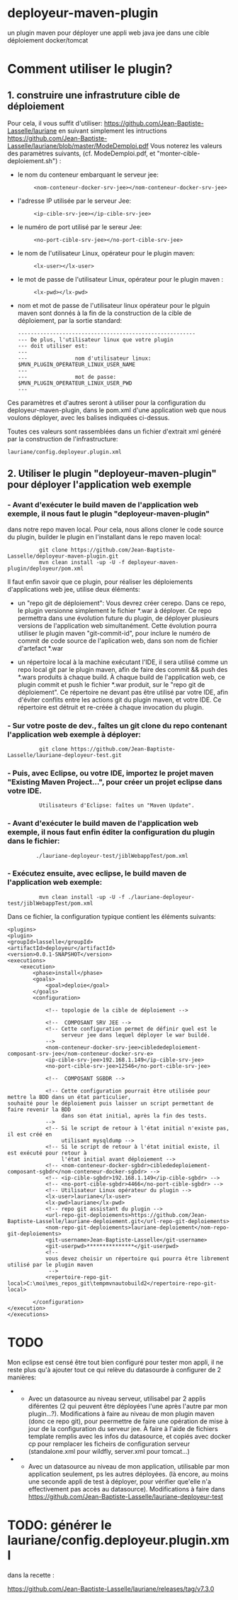 # deployeur-maven-plugin
un plugin maven pour déployer une appli web java jee dans une cible déploiement docker/tomcat

# Comment utiliser le plugin?

## 1. construire une infrastruture cible de déploiement

Pour cela, il vous suffit d'utiliser:
https://github.com/Jean-Baptiste-Lasselle/lauriane
en suivant simplement les intructions https://github.com/Jean-Baptiste-Lasselle/lauriane/blob/master/ModeDemploi.pdf
Vous noterez les valeurs des paramètres suivants, (cf. ModeDemploi.pdf, et "monter-cible-deploiement.sh") :

* le nom du conteneur embarquant le serveur jee: 

           <nom-conteneur-docker-srv-jee></nom-conteneur-docker-srv-jee>
* l'adresse IP utilisée par le serveur Jee:

           <ip-cible-srv-jee></ip-cible-srv-jee>
* le numéro de port utilisé par le sereur Jee:

           <no-port-cible-srv-jee></no-port-cible-srv-jee>
* le nom de l'utilisateur Linux, opérateur pour le plugin maven:
       
           <lx-user></lx-user>
* le mot de passe de l'utilisateur Linux, opérateur pour le plugin maven :

           <lx-pwd></lx-pwd>
* nom et mot de passe de l'utilisateur linux opérateur pour le plguin maven
  sont donnés à la fin de la construction de la cible de déploiement, par la sortie standard:
  
  	  --------------------------------------------------------  
	  --- De plus, l'utilisateur linux que votre plugin  
	  --- doit utiliser est: 
	  --- 				 
	  --- 				nom d'utilisateur linux: $MVN_PLUGIN_OPERATEUR_LINUX_USER_NAME
	  --- 				 
	  --- 				mot de passe: $MVN_PLUGIN_OPERATEUR_LINUX_USER_PWD
	  --- 				 

Ces paramètres et d'autres seront à utiliser pour la configuration du deployeur-maven-plugin, dans le pom.xml d'une application web que nous voulons déployer, avec les balises indiquées ci-dessus.

Toutes ces valeurs sont rassemblées dans un fichier d'extrait xml généré par la construction de l'infrastructure:

	lauriane/config.deployeur.plugin.xml



## 2. Utiliser le plugin "deployeur-maven-plugin" pour déployer l'application web exemple

 ### - Avant d'exécuter le build maven de l'application web exemple, il nous faut le plugin "deployeur-maven-plugin"
   dans notre repo maven local. 
   Pour cela, nous allons cloner le code source du plugin, builder le plugin en l'installant dans le repo maven local:
   
              git clone https://github.com/Jean-Baptiste-Lasselle/deployeur-maven-plugin.git
              mvn clean install -up -U -f deployeur-maven-plugin/deployeur/pom.xml
   
   Il faut enfin savoir que ce plugin, pour réaliser les déploiements d'applications web jee, utilise deux éléments:
   
   * un "repo git de déploiement": Vous devrez créer cerepo. Dans ce repo, le plugin versionne simplement le fichier \*.war à déployer. Ce repo permettra dans une évolution future du plugin, de déployer plusieurs versions de l'application web simultanément. Cette évolution pourra utiliser le plugin maven "git-commit-id", pour inclure le numéro de commit de code source de l'aplication web, dans son nom de fichier d'artefact \*.war
    
   * un répertoire local à la machine exécutant l'IDE, il sera utilisé comme un repo local git par le plugin maven, afin de faire des commit &&  push des \*.wars produits à chaque build. À chaque build de l'application web, ce plugin commit et push le fichier \*.war produit, sur le "repo git de déploiement". Ce répertoire ne devant pas être utilisé par votre IDE, afin d'éviter conflits entre les actions git du plugin maven, et votre IDE. Ce répertoire est détruit et re-créée à chaque invocation du plugin.
  
   
 ### - Sur votre poste de dev., faîtes un git clone du repo contenant l'application web exemple à déployer:

              git clone https://github.com/Jean-Baptiste-Lasselle/lauriane-deployeur-test.git

 ### - Puis, avec Eclipse, ou votre IDE, importez le projet maven "Existing Maven Project...", pour créer un projet eclipse dans votre IDE.

              Utilisateurs d'Eclipse: faîtes un "Maven Update".

      
 ### - Avant d'exécuter le build maven de l'application web exemple, il nous faut enfin éditer la configuration du plugin dans le fichier:
   
             ./lauriane-deployeur-test/jiblWebappTest/pom.xml
   
 ### - Exécutez ensuite, avec eclipse, le build maven de l'application web exemple:

              mvn clean install -up -U -f ./lauriane-deployeur-test/jiblWebappTest/pom.xml

Dans ce fichier, la configuration typique contient les éléments suivants:

    <plugins>
    <plugin>
	<groupId>lasselle</groupId>
	<artifactId>deployeur</artifactId>
	<version>0.0.1-SNAPSHOT</version>
	<executions>
		<execution>
			<phase>install</phase>
			<goals>
				<goal>deploie</goal>
			</goals>
			<configuration>
			
				<!-- topologie de la cible de déploiement -->
				
				<!--  COMPOSANT SRV JEE -->
				<!-- Cette configuration permet de définir quel est le 
				     serveur jee dans lequel déployer le war buildé.
				-->
				<nom-conteneur-docker-srv-jee>ciblededeploiement-composant-srv-jee</nom-conteneur-docker-srv-e>
				<ip-cible-srv-jee>192.168.1.149</ip-cible-srv-jee>
				<no-port-cible-srv-jee>12546</no-port-cible-srv-jee>
	
				<!--  COMPOSANT SGBDR -->
    
				<!-- Cette configuration pourrait être utilisée pour mettre la BDD dans un état particulier, 					     souhaité pour le déploiement puis laisser un script permettant de faire revenir la BDD 
				     dans son état initial, après la fin des tests.
				-->
				<!-- Si le script de retour à l'état initial n'existe pas, il est créé en
				     utilisant mysqldump -->
				<!-- Si le script de retour à l'état initial existe, il est exécuté pour retour à
				     l'état initial avant déploiement -->
				<!-- <nom-conteneur-docker-sgbdr>ciblededeploiement-composant-sgbdr</nom-conteneur-docker-sgbdr> -->
				<!-- <ip-cible-sgbdr>192.168.1.149</ip-cible-sgbdr> -->
				<!-- <no-port-cible-sgbdr>4466</no-port-cible-sgbdr> -->
				<!-- Utilisateur Linux opérateur du plugin -->
				<lx-user>lauriane</lx-user>
				<lx-pwd>lauriane</lx-pwd>
				<!-- repo git assistant du plugin -->
				<url-repo-git-deploiements>https://github.com/Jean-Baptiste-Lasselle/lauriane-deploiement.git</url-repo-git-deploiements>
				<nom-repo-git-deploiements>lauriane-deploiement</nom-repo-git-deploiements>
				<git-username>Jean-Baptiste-Lasselle</git-username>
				<git-userpwd>***************</git-userpwd>
				<!-- 
				vous devez choisir un répertoire qui pourra être librement utilisé par le plugin maven
				 -->
				<repertoire-repo-git-local>C:\moi\mes_repos_git\tempmvnautobuild2</repertoire-repo-git-local>
						
			</configuration>
	</execution>
    </executions>

# TODO

Mon eclipse est censé être tout bien configuré pour tester mon appli, il ne reste plus qu'à ajouter tout ce qui relève du datasourde à configurer de 2 manières:

* -  Avec un datasource au niveau serveur, utilisabel par 2 applis diférentes (2 qui peuvent être déployées l'une après l'autre par mon plugin...?). Modifications à faire au niveau de mon plugin maven (donc ce repo git), pour peermettre de faire une opération de mise à jour de la configuration du serveur jee. À faire à l'aide de fichiers template remplis avec les infos du datasource, et copiés avec docker cp pour remplacer les ficheirs de configuration serveur (standalone.xml pour wildfly, server.xml pour tomcat...)

* - Avec un datasource au niveau de mon application, utilisable par mon application seulement, ps les autres déployées. (là encore, au moins une seconde appli de test à déployer, pour vérifier que'elle n'a effectivement pas accès au datasource). Modifications à faire dans https://github.com/Jean-Baptiste-Lasselle/lauriane-deployeur-test

# TODO: générer le lauriane/config.deployeur.plugin.xml
dans la recette :

https://github.com/Jean-Baptiste-Lasselle/lauriane/releases/tag/v7.3.0

